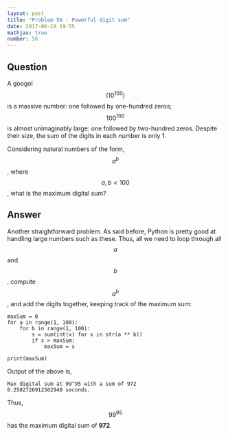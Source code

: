```yaml
---
layout: post
title: "Problem 56 - Powerful digit sum"
date: 2017-06-19 19:55
mathjax: true
number: 56
---
```


## Question

A googol $$\left(10^{100}\right)$$ is a massive number: one followed by one-hundred zeros; $$100^{100}$$ is almost unimaginably large: one followed by two-hundred zeros. Despite their size, the sum of the digits in each number is only 1.

Considering natural numbers of the form, $$a^b$$, where $$a, b < 100$$, what is the maximum digital sum?

## Answer

Another straightforward problem. As said before, Python is pretty good at handling large numbers such as these. Thus, all we need to loop through all $$a$$ and $$b$$, compute $$a^b$$, and add the digits together, keeping track of the maximum sum:

```
maxSum = 0
for a in range(1, 100):
    for b in range(1, 100):
        s = sum(int(x) for x in str(a ** b))
        if s > maxSum:
            maxSum = s

print(maxSum)
```

Output of the above is,

```
Max digital sum at 99^95 with a sum of 972
0.2502726912502948 seconds.
```

Thus, $$99^{95}$$ has the maximum digital sum of **972**.